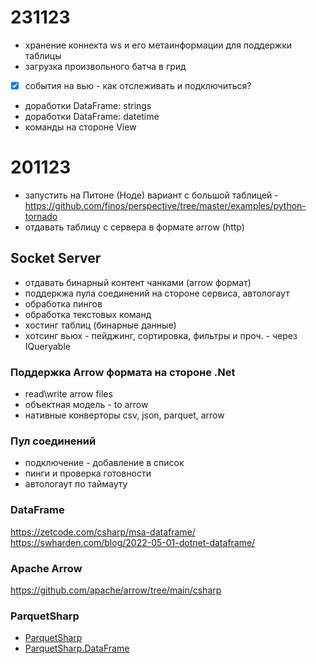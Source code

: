 # 231123
- хранение коннекта ws и его метаинформации для поддержки таблицы
- загрузка произвольного батча в грид
- [x] события на вью - как отслеживать и подключиться?
- доработки DataFrame: strings
- доработки DataFrame: datetime
- команды на стороне View

# 201123
- запустить на Питоне (Ноде) вариант с большой таблицей - https://github.com/finos/perspective/tree/master/examples/python-tornado
- отдавать таблицу с сервера в формате arrow (http)

## Socket Server

- отдавать бинарный контент чанками (arrow формат)
- поддеркжа пула соединений на стороне сервиса, автологаут
- обработка пингов
- обработка текстовых команд
- хостинг таблиц (бинарные данные)
- хотсинг вьюх - пейджинг, сортировка, фильтры и проч. - через IQueryable

### Поддержка Arrow формата на стороне .Net
- read\write arrow files
- объектная модель - to arrow 
- нативные конверторы csv, json, parquet, arrow 

### Пул соединений
- подключение - добавление в список
- пинги и проверка готовности
- автологаут по таймауту

 
### DataFrame

https://zetcode.com/csharp/msa-dataframe/
https://swharden.com/blog/2022-05-01-dotnet-dataframe/


### Apache Arrow
https://github.com/apache/arrow/tree/main/csharp

### ParquetSharp
- [ParquetSharp](https://github.com/G-Research/ParquetSharp)
- [ParquetSharp.DataFrame](https://github.com/G-Research/ParquetSharp.DataFrame)


